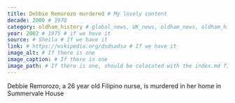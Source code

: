 ```yaml
---
title: Debbie Remorozo murdered # My lovely content
decade: 2000 # 1970
category: oldham_history # global_news, UK_news, oldham_news, oldham_history, towers, surrounding_estate # Always exactly one category
year: 2002 # 1975 # if we have it
source: # Sheila # If we have it
link: # https://wikipedia.org/dsdsadsa # If we have it
image_alt: # If there is one
image_caption: # If there is one
image_path: # If there is one, should be colocated with the index.md file in the folder
---
```


Debbie Remorozo, a 26 year old Filipino nurse, is murdered in her home in Summervale House
